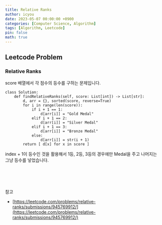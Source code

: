 ```yaml
---
title: Relative Ranks
author: icyou
date: 2023-05-07 00:00:00 +0900
categories: [Computer Science, Algorithm]
tags: [Algorithm, Leetcode]
pin: false
math: true
---
```


## Leetcode Problem

### Relative Ranks
score 배열에서 각 점수의 등수를 구하는 문제입니다.

```
class Solution:
    def findRelativeRanks(self, score: List[int]) -> List[str]:
        d, arr = {}, sorted(score, reverse=True)
        for i in range(len(score)):
            if i + 1 == 1:
                d[arr[i]] = "Gold Medal"
            elif i + 1 == 2:
                d[arr[i]] = "Silver Medal"
            elif i + 1 == 3:
                d[arr[i]] = "Bronze Medal"
            else:
                d[arr[i]] = str(i + 1)
        return [ d[x] for x in score ]
```
index + 1이 등수인 것을 활용해서 1등, 2등, 3등의 경우에만 Medal을 주고 나머지는 그냥 등수를 넣었습니다.

<br/><br/><br/><br/>
참고 
- [https://leetcode.com/problems/relative-ranks/submissions/945769912/](https://leetcode.com/problems/relative-ranks/submissions/945769912/)
